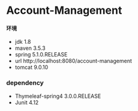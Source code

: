 # Account-Management

#### 环境
* jdk 1.8
* maven 3.5.3
* spring 5.1.0.RELEASE
* url http://localhost:8080/account-management
* tomcat 9.0.10

### dependency
* Thymeleaf-spring4 3.0.0.RELEASE
* Junit 4.12